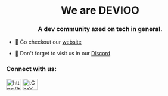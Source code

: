 <h1 align="center">We are DEVIOO</h1>
<h3 align="center">A dev community axed on tech in general.</h3>

- 🔭 Go checkout our [website](https://devioo.com)

- 📘 Don't forget to visit us in our [Discord](https://discord.devioo.com)

<h3 align="left">Connect with us:</h3>
<p align="left">
<a href="https://twitter.com/devioonetwork" target="blank"><img align="center" src="https://raw.githubusercontent.com/rahuldkjain/github-profile-readme-generator/master/src/images/icons/Social/twitter.svg" alt="https://twitter-com/devioonetwork" height="30" width="40" /></a>
<a href="https://discord.devioo.com" target="blank"><img align="center" src="https://raw.githubusercontent.com/rahuldkjain/github-profile-readme-generator/master/src/images/icons/Social/discord.svg" alt="tCbaYMcExK" height="30" width="40" /></a>
</p>
